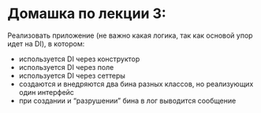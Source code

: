 # Домашка по лекции 3:

Реализовать приложение (не важно какая логика, так как основой упор идет на DI), в котором:
* используется DI через конструктор
* используется DI через поле
* используется DI через сеттеры
* создаются и внедряются два бина разных классов, но реализующих один интерфейс
* при создании и “разрушении” бина в лог выводится сообщение
